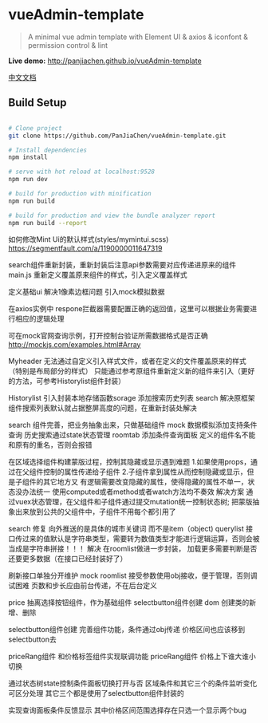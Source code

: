 # vueAdmin-template

> A minimal vue admin template with Element UI & axios & iconfont & permission control & lint

**Live demo:** http://panjiachen.github.io/vueAdmin-template

[中文文档](https://github.com/PanJiaChen/vueAdmin-template/blob/master/README-zh.md)

## Build Setup

``` bash

# Clone project
git clone https://github.com/PanJiaChen/vueAdmin-template.git

# Install dependencies
npm install

# serve with hot reload at localhost:9528
npm run dev

# build for production with minification
npm run build

# build for production and view the bundle analyzer report
npm run build --report
```

如何修改Mint Ui的默认样式(styles/mymintui.scss)
https://segmentfault.com/a/1190000011647319

search组件重新封装，重新封装后注意api参数需要对应传递进原来的组件
main.js 重新定义覆盖原来组件的样式，引入定义覆盖样式

定义基础ui
解决1像素边框问题
引入mock模拟数据

在axios实例中
respone拦截器需要配置正确的返回值，这里可以根据业务需要进行相应的逻辑处理

可在mock官网查询示例，打开控制台验证所需数据格式是否正确
http://mockjs.com/examples.html#Array

Myheader
无法通过自定义引入样式文件，或者在定义的文件覆盖原来的样式
（特别是布局部分的样式）
只能通过参考原组件重新定义新的组件来引入（更好的方法，可参考Historylist组件封装）

Historylist
引入封装本地存储函数sorage
添加搜索历史列表
search
解决原框架组件搜索列表默认就占据整屏高度的问题，在重新封装处解决

search
组件完善，把业务抽象出来，只做基础组件
mock
数据模拟添加支持条件查询
历史搜索通过state状态管理
roomtab
添加条件查询面板
定义的组件名不能和原有的重名，否则会报错

在区域选择组件构建蒙版过程，控制其隐藏或显示遇到难题
1.如果使用props，通过在父组件控制的属性传递给子组件
2.子组件拿到属性从而控制隐藏或显示，但是子组件的其它地方又
  有逻辑需要改变隐藏的属性，使得隐藏的属性不单一，状态没办法统一
  使用computed或者method或者watch方法均不奏效
解决方案
  通过vuex状态管理，在父组件和子组件通过提交mutation统一控制状态树;
   把蒙版抽象出来放到公共的父组件中，子组件不用每个都引用了  
   
search
修复 向外推送的是具体的城市关键词 而不是item（object)
querylist
接口传过来的值默认是字符串类型，需要转为数值类型才能进行逻辑运算，否则会被当成是字符串拼接！！！
解决
在roomlist做进一步封装，
加载更多需要判断是否还要更多数据（在接口已经封装好了）

刷新接口单独分开维护
mock roomlist
接受参数使用obj接收，便于管理，否则调试困难
页数和步长应由前台传递，不在后台定义

price 
抽离选择按钮组件，作为基础组件
selectbutton组件创建
dom 创建类的新增、删除

selectbutton组件创建
完善组件功能，条件通过obj传递
价格区间也应该移到selectbutton去

priceRang组件 和价格标签组件实现联调功能
priceRang组件
价格上下谁大谁小切换

通过状态树state控制条件面板切换打开与否
区域条件和其它三个的条件监听变化 可区分处理
其它三个都是使用了selectbutton组件封装的

实现查询面板条件反馈显示
其中价格区间范围选择存在只选一个显示两个bug
